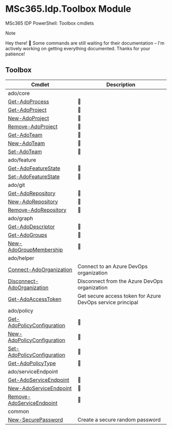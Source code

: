 ﻿<!-- document type: module
Help Version: 0.2.0
HelpInfoUri:
Locale: en-US
Module Guid: 725b7a9f-7858-43b1-876f-6db9fbc0f01e
Module Name: MSc365.Idp.Toolbox
ms.date: 10/04/2025
PlatyPS schema version: 2024-05-01
title: MSc365.Idp.Toolbox Module
-->

# MSc365.Idp.Toolbox Module

MSc365 IDP PowerShell: Toolbox cmdlets

> [!NOTE]
> Hey there! 👋 Some commands are still waiting for their documentation – I'm actively working on getting everything documented. Thanks for your patience!

## Toolbox

| Cmdlet | Description |
| --- | --- |
| ado/core | |
| [Get-AdoProcess](Commands.md) | 🚧 |
| [Get-AdoProject](Commands.md) | 🚧 |
| [New-AdoProject](Commands.md) | 🚧 |
| [Remove-AdoProject](Commands.md) | 🚧 |
| [Get-AdoTeam](Commands.md) | 🚧 |
| [New-AdoTeam](Commands.md) | 🚧 |
| [Set-AdoTeam](Commands.md) | 🚧 |
| ado/feature | |
| [Get-AdoFeatureState](Commands.md) | 🚧 |
| [Set-AdoFeatureState](Commands.md) | 🚧 |
| ado/git | |
| [Get-AdoRepository](Commands.md) | 🚧 |
| [New-AdoRepository](Commands.md) | 🚧 |
| [Remove-AdoRepository](Commands.md) | 🚧 |
| ado/graph | |
| [Get-AdoDescriptor](Commands.md) | 🚧 |
| [Get-AdoGroups](Commands.md) | 🚧 |
| [New-AdoGroupMembership](Commands.md) | 🚧 |
| ado/helper | |
| [Connect-AdoOrganization](ado/helper/Connect-AdoOrganization.md)| Connect to an Azure DevOps organization |
| [Disconnect-AdoOrganization](ado/helper/Disconnect-AdoOrganization.md) | Disconnect from the Azure DevOps organization |
| [Get-AdoAccessToken](ado/helper/Get-AdoAccessToken.md) | Get secure access token for Azure DevOps service principal |
| ado/policy | |
| [Get-AdoPolicyConfiguration](Commands.md) | 🚧 |
| [New-AdoPolicyConfiguration](Commands.md) | 🚧 |
| [Set-AdoPolicyConfiguration](Commands.md) | 🚧 |
| [Get-AdoPolicyType](Commands.md) | 🚧 |
| ado/serviceEndpoint | |
| [Get-AdoServiceEndpoint](Commands.md) | 🚧 |
| [New-AdoServiceEndpoint](Commands.md) | 🚧 |
| [Remove-AdoServiceEndpoint](Commands.md) | 🚧 |
| common | |
| [New-SecurePassword](common/New-SecurePassword.md) | Create a secure random password |
